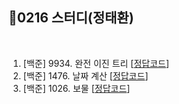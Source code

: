 ## 📘0216 스터디(정태환)
</br>

1. [백준] 9934.	완전 이진 트리 [[정답코드](https://github.com/daejeon5-algostudy/AlgorithmStudy/blob/main/%EC%8A%A4%ED%84%B0%EB%94%94/0216/%EC%A0%95%ED%83%9C%ED%99%98/Main_bj_S1_9934_%EC%99%84%EC%A0%84%EC%9D%B4%EC%A7%84%ED%8A%B8%EB%A6%AC.java)]
2. [백준] 1476.	날짜 계산 [[정답코드](https://github.com/daejeon5-algostudy/AlgorithmStudy/blob/main/%EC%8A%A4%ED%84%B0%EB%94%94/0216/%EC%A0%95%ED%83%9C%ED%99%98/Main_bj_S5_1476_%EB%82%A0%EC%A7%9C%EA%B3%84%EC%82%B0.java)]
3. [백준] 1026.	보물 [[정답코드](https://github.com/daejeon5-algostudy/AlgorithmStudy/blob/main/%EC%8A%A4%ED%84%B0%EB%94%94/0216/%EC%A0%95%ED%83%9C%ED%99%98/Main_bj_S4_1026_%EB%B3%B4%EB%AC%BC.java)]
